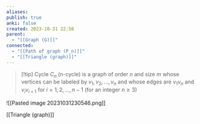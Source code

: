 ```yaml
---
aliases: 
publish: true
anki: false
created: 2023-10-31 22:58
parent:
  - "[[Graph (G)]]"
connected:
  - "[[Path of graph (P_n)]]"
  - "[[Triangle (graph)]]"
---
```

> [!tip] Cycle $C_n {}$ (n-cycle)
> is a graph of order ${} n {}$ and size $m {}$ whose vertices can be labeled by ${} v_1, v_2, . . . , v_n {}$ and whose edges are ${} v_1v_n {}$ and ${} v_iv_{i+1} {}$ for $i = 1,2,...,n−1$ (for an integer ${} n ≥ 3 {}$)

![[Pasted image 20231031230546.png]]

[[Triangle (graph)]]










